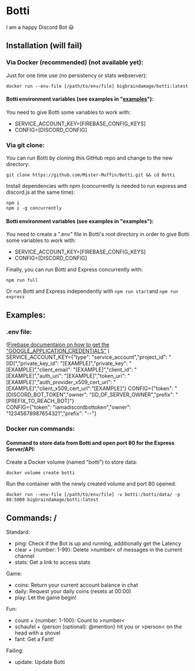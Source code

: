 # Botti
I am a happy Discord Bot :smiley:

## Installation (will fail)
### Via Docker (recommended) (not available yet):
Just for one time use (no persistency or stats webserver):
```
docker run --env-file [/path/to/env/file] bigbraindamage/botti:latest
```

#### Botti environment variables (see examples in "[examples](#env-file)"):
You need to give Botti some variables to work with:
- SERVICE_ACCOUNT_KEY=[FIREBASE_CONFIG_KEYS]
- CONFIG=[DISCORD_CONFIG]

### Via git clone:
You can run Botti by cloning this GitHub repo and change to the new directory:
```
git clone https://github.com/Mister-Muffin/Botti.git && cd Botti
```
Install dependencies with npm (concurrently is needed to run express and discord.js at the same time):
```
npm i
npm i -g concurrently
```
#### Botti environment variables (see examples in "examples"):
You need to create a ".env" file in Botti's root directory in order to give Botti some variables to work with:
- SERVICE_ACCOUNT_KEY=[FIREBASE_CONFIG_KEYS]
- CONFIG=[DISCORD_CONFIG]

Finally, you can run Botti and Express concurrently with:
```
npm run full
```
Or run Botti and Express independently with ```npm run start```and ```npm run express```

## Examples:
### .env file:
([Firebase documentaion on how to get the "GOOGLE_APPLICATION_CREDENTIALS"](https://firebase.google.com/docs/admin/setup#initialize-sdk) )  
SERVICE_ACCOUNT_KEY={"type": "service_account","project_id": "[ID]","private_key_id": "[EXAMPLE]","private_key": "[EXAMPLE]","client_email": "[EXAMPLE]","client_id": "[EXAMPLE]","auth_uri": "[EXAMPLE]","token_uri": "[EXAMPLE]","auth_provider_x509_cert_url": "[EXAMPLE]","client_x509_cert_url":"[EXAMPLE]"}
CONFIG={"token": "[DISCORD_BOT_TOKEN","owner": "[ID_OF_SERVER_OWNER","prefix": "[PREFIX_TO_REACH_BOT]"}  
CONFIG={"token": "iamadiscordbottoken","owner": "12345678987654321","prefix": "--"}

### Docker run commands:
#### Command to store data from Botti and open port 80 for the Express Server/API:
Create a Docker volume (named "botti") to store data:
```
docker volume create botti
```
Run the container with the newly created volume and port 80 opened:
```
docker run --env-file [/path/to/env/file] -v botti:/botti/data/ -p 80:5000 bigbraindamage/botti:latest
```

## Commands: /

Standard:

- ping: Check if the Bot is up and running, additionally get the Latency
- clear + {number: 1-99}: Delete >number< of messages in the current channel
- stats: Get a link to access stats

Game:
- coins: Return your current account balance in chat
- daily: Request your daily coins (resets at 00:00)
- play: Let the game begin!

Fun:
- count + {number: 1-100}: Count to >number<
- schaufel + {person (optional): @mention} hit you or >person< on the head with a shovel
- fant: Get a Fant!

Failing:
- update: Update Botti
